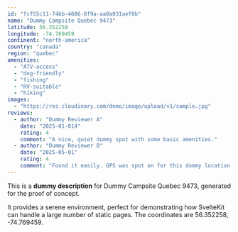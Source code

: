 ```yaml
---
id: "fcf55c11-74bb-4686-8f9a-aa0a031aef0b"
name: "Dummy Campsite Quebec 9473"
latitude: 56.352258
longitude: -74.769459
continent: "north-america"
country: "canada"
region: "quebec"
amenities:
  - "ATV-access"
  - "dog-friendly"
  - "fishing"
  - "RV-suitable"
  - "hiking"
images:
  - "https://res.cloudinary.com/demo/image/upload/v1/sample.jpg"
reviews:
  - author: "Dummy Reviewer A"
    date: "2025-01-014"
    rating: 4
    comment: "A nice, quiet dummy spot with some basic amenities."
  - author: "Dummy Reviewer B"
    date: "2025-05-01"
    rating: 4
    comment: "Found it easily. GPS was spot on for this dummy location."
---
```


This is a **dummy description** for Dummy Campsite Quebec 9473, generated for the proof of concept.

It provides a serene environment, perfect for demonstrating how SvelteKit can handle a large number of static pages. The coordinates are 56.352258, -74.769459.
